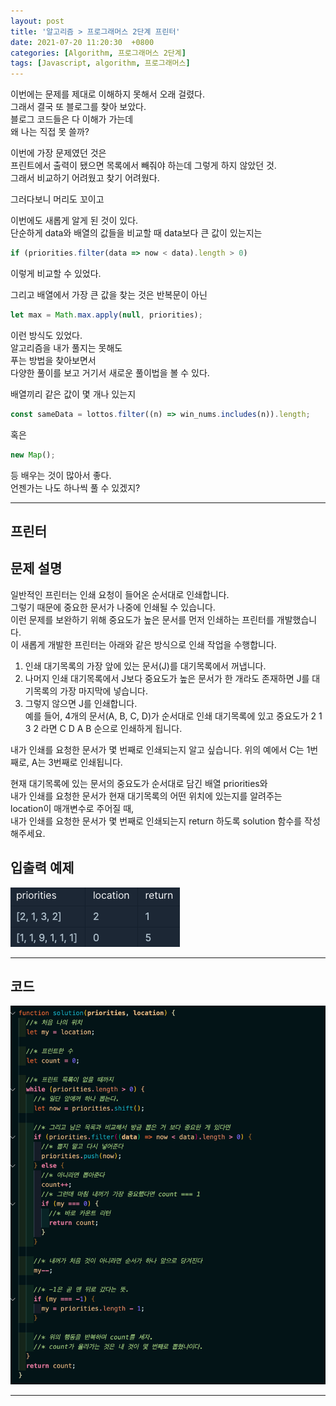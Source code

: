 ```yaml
---
layout: post
title: '알고리즘 > 프로그래머스 2단계 프린터'
date: 2021-07-20 11:20:30  +0800
categories: [Algorithm, 프로그래머스 2단계]
tags: [Javascript, algorithm, 프로그래머스]
---
```


이번에는 문제를 제대로 이해하지 못해서 오래 걸렸다.  
그래서 결국 또 블로그를 찾아 보았다.  
블로그 코드들은 다 이해가 가는데  
왜 나는 직접 못 쓸까?

이번에 가장 문제였던 것은  
프린트에서 출력이 됐으면 목록에서 빼줘야 하는데 그렇게 하지 않았던 것.  
그래서 비교하기 어려웠고 찾기 어려웠다.

그러다보니 머리도 꼬이고

이번에도 새롭게 알게 된 것이 있다.  
단순하게 data와 배열의 값들을 비교할 때 data보다 큰 값이 있는지는

```js
if (priorities.filter(data => now < data).length > 0)
```

이렇게 비교할 수 있었다.

그리고 배열에서 가장 큰 값을 찾는 것은 반복문이 아닌

```js
let max = Math.max.apply(null, priorities);
```

이런 방식도 있었다.  
알고리즘을 내가 풀지는 못해도  
푸는 방법을 찾아보면서  
다양한 풀이를 보고 거기서 새로운 풀이법을 볼 수 있다.

배열끼리 같은 값이 몇 개나 있는지

```js
const sameData = lottos.filter((n) => win_nums.includes(n)).length;
```

혹은

```js
new Map();
```

등 배우는 것이 많아서 좋다.  
언젠가는 나도 하나씩 풀 수 있겠지?

---

## **프린터**

## **문제 설명**

일반적인 프린터는 인쇄 요청이 들어온 순서대로 인쇄합니다.  
그렇기 때문에 중요한 문서가 나중에 인쇄될 수 있습니다.  
이런 문제를 보완하기 위해 중요도가 높은 문서를 먼저 인쇄하는 프린터를 개발했습니다.  
이 새롭게 개발한 프린터는 아래와 같은 방식으로 인쇄 작업을 수행합니다.

1. 인쇄 대기목록의 가장 앞에 있는 문서(J)를 대기목록에서 꺼냅니다.
2. 나머지 인쇄 대기목록에서 J보다 중요도가 높은 문서가 한 개라도 존재하면 J를 대기목록의 가장 마지막에 넣습니다.
3. 그렇지 않으면 J를 인쇄합니다.  
   예를 들어, 4개의 문서(A, B, C, D)가 순서대로 인쇄 대기목록에 있고 중요도가 2 1 3 2 라면 C D A B 순으로 인쇄하게 됩니다.

내가 인쇄를 요청한 문서가 몇 번째로 인쇄되는지 알고 싶습니다. 위의 예에서 C는 1번째로, A는 3번째로 인쇄됩니다.

현재 대기목록에 있는 문서의 중요도가 순서대로 담긴 배열 priorities와  
내가 인쇄를 요청한 문서가 현재 대기목록의 어떤 위치에 있는지를 알려주는  
location이 매개변수로 주어질 때,  
내가 인쇄를 요청한 문서가 몇 번째로 인쇄되는지 return 하도록 solution 함수를 작성해주세요.

## **입출력 예제**

![image](/assets/img/sample/print2.png)

---

## **코드**

![image](/assets/img/sample/print1.png)

---
